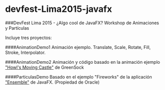 # devfest-Lima2015-javafx
###DevFest Lima 2015 - ¿Algo cool de JavaFX? Workshop de Animaciones y Partículas

Incluye tres proyectos:

####AnimationDemo1
Animación ejemplo. Translate, Scale, Rotate, Fill, Stroke, Interpolator.

####AnimationDemo2
Animación y código basado en la animación ejemplo ["Howl's Moving Castle"](https://greensock.com/?example=howls-moving-castle) de GreenSock

####ParticulasDemo
Basado en el ejemplo "Fireworks" de la aplicación ["Ensemble"](http://www.oracle.com/technetwork/java/javase/overview/javafx-samples-2158687.html) de JavaFX. (Propiedad de Oracle)
